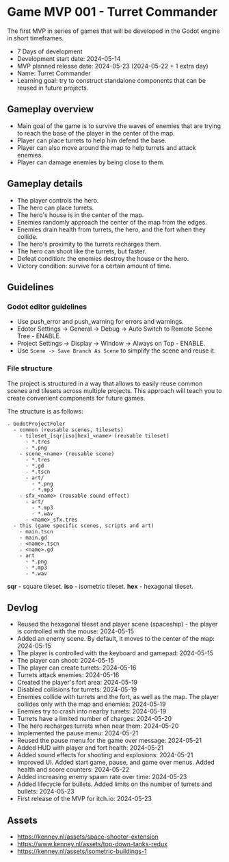 # Game MVP 001 - Turret Commander

The first MVP in series of games that will be developed in the Godot engine in short timeframes.

- 7 Days of development
- Development start date: 2024-05-14
- MVP planned release date: 2024-05-23 (2024-05-22 + 1 extra day)
- Name: Turret Commander
- Learning goal: try to construct standalone components that can be reused in future projects.

## Gameplay overview

- Main goal of the game is to survive the waves of enemies that are trying to reach the base of the player in the center of the map.
- Player can place turrets to help him defend the base.
- Player can also move around the map to help turrets and attack enemies.
- Player can damage enemies by being close to them.

## Gameplay details

- The player controls the hero.
- The hero can place turrets.
- The hero's house is in the center of the map.
- Enemies randomly approach the center of the map from the edges.
- Enemies drain health from turrets, the hero, and the fort when they collide.
- The hero's proximity to the turrets recharges them.
- The hero can shoot like the turrets, but faster.
- Defeat condition: the enemies destroy the house or the hero.
- Victory condition: survive for a certain amount of time.

## Guidelines

### Godot editor guidelines

- Use push_error and push_warning for errors and warnings.
- Edotor Settings -> General -> Debug -> Auto Switch to Remote Scene Tree - ENABLE.
- Project Settings -> Display -> Window -> Always on Top - ENABLE.
- Use `Scene -> Save Branch As Scene` to simplify the scene and reuse it.

### File structure

The project is structured in a way that allows to easily reuse common scenes and tilesets across multiple projects. This approach will teach you to create convenient components for future games.

The structure is as follows:

```
- GodotProjectFoler
  - common (reusable scenes, tilesets)
	- tileset_[sqr|iso|hex]_<name> (reusable tileset)
	  - *.tres
	  - *.png
	- scene_<name> (reusable scene)
	  - *.tres
	  - *.gd
	  - *.tscn
	  - art/
		- *.png
		- *.mp3
	- sfx_<name> (reusable sound effect)
	  - art/
		- *.mp3
		- *.wav
	  - <name>_sfx.tres
  - this (game specific scenes, scripts and art)
	- main.tscn
	- main.gd
	- <name>.tscn
	- <name>.gd
	- art
	  - *.png
	  - *.mp3
	  - *.wav
```

**sqr** - square tileset.
**iso** - isometric tileset.
**hex** - hexagonal tileset.

## Devlog

- Reused the hexagonal tileset and player scene (spaceship) - the player is controlled with the mouse: 2024-05-15
- Added an enemy scene. By default, it moves to the center of the map: 2024-05-15
- The player is controlled with the keyboard and gamepad: 2024-05-15
- The player can shoot: 2024-05-15
- The player can create turrets: 2024-05-16
- Turrets attack enemies: 2024-05-16
- Created the player's fort area: 2024-05-19
- Disabled collisions for turrets: 2024-05-19
- Enemies collide with turrets and the fort, as well as the map. The player collides only with the map and enemies: 2024-05-19
- Enemies try to crash into nearby turrets: 2024-05-19
- Turrets have a limited number of charges: 2024-05-20
- The hero recharges turrets when near them: 2024-05-20
- Implemented the pause menu: 2024-05-21
- Reused the pause menu for the game over message: 2024-05-21
- Added HUD with player and fort health: 2024-05-21
- Added sound effects for shooting and explosions: 2024-05-21
- Improved UI. Added start game, pause, and game over menus. Added health and score counters: 2024-05-22
- Added increasing enemy spawn rate over time: 2024-05-23
- Added lifecycle for bullets. Added limits on the number of turrets and bullets: 2024-05-23
- First release of the MVP for itch.io: 2024-05-23

## Assets

- https://kenney.nl/assets/space-shooter-extension
- https://www.kenney.nl/assets/top-down-tanks-redux
- https://kenney.nl/assets/isometric-buildings-1
